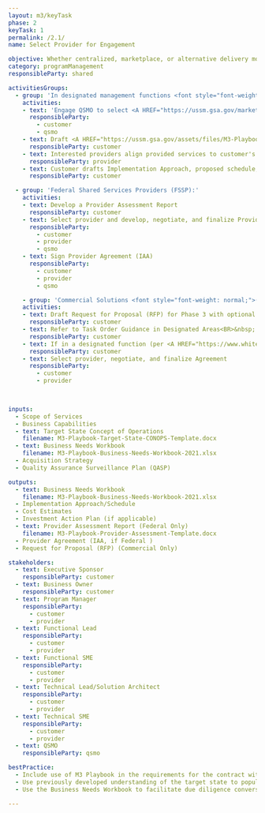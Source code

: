 ```yaml
---
layout: m3/keyTask
phase: 2
keyTask: 1
permalink: /2.1/
name: Select Provider for Engagement

objective: Whether centralized, marketplace, or alternative delivery model, customers select path / vet capabilities / confirm fit.
category: programManagement
responsibleParty: shared

activitiesGroups:
  - group: 'In designated management functions <font style="font-weight: normal;">(e.g. </font> <A HREF="https://ussm.gsa.gov/marketplace/qsmo-ffm/" STYLE="font-weight: normal;">Financial Management</A>, <A HREF="https://ussm.gsa.gov/marketplace/qsmo-grm/"  STYLE="font-weight: normal;">Grants Management</A>, <A HREF="https://ussm.gsa.gov/marketplace/qsmo-hcm/" style="font-weight:normal;">Human Resources</A>, <A HREF="https://ussm.gsa.gov/marketplace/qsmo-cyb" STYLE="font-weight: normal;">Cybersecurity</A>):'
    activities:
    - text: 'Engage QSMO to select <A HREF="https://ussm.gsa.gov/marketplace">Marketplace</A> solution. If no suitable option exists, move directly to <A HREF="href="https://ussm.gsa.gov/assets/files/Investment-Planning-Guidance-March%202021.pd">Step 2—Investment Action Plan</A>—in Investment Planning Guidance.'
      responsibleParty:
        - customer
        - qsmo
    - text: Draft <A HREF="https://ussm.gsa.gov/assets/files/M3-Playbook-Business-Needs-Workbook-2021.xlsx">Business Needs Workbook</A> on requested services
      responsibleParty: customer
    - text: Interested providers align provided services to customer's business needs workbook
      responsibleParty: provider
    - text: Customer drafts Implementation Approach, proposed schedule, and cost estimate
      responsibleParty: customer

  - group: 'Federal Shared Services Providers (FSSP):'
    activities:
    - text: Develop a Provider Assessment Report
      responsibleParty: customer
    - text: Select provider and develop, negotiate, and finalize Provider Agreement (Interagency Agreement [IAA])
      responsibleParty:
        - customer
        - provider
        - qsmo
    - text: Sign Provider Agreement (IAA)
      responsibleParty:
        - customer
        - provider
        - qsmo

    - group: 'Commercial Solutions <font style="font-weight: normal;">(e.g. Commercial SaaS, Commercial Transaction Processing Services):</font>'
    activities:
    - text: Draft Request for Proposal (RFP) for Phase 3 with optional tasks for Phases 4 and 5. 
      responsibleParty: customer
    - text: Refer to Task Order Guidance in Designated Areas<BR>&nbsp; • <A HREF="https://acquisitiongateway.gov/shared-services/resources/4216?_a%5Eg_nid=11097">Grants Management Agency Acquisition Guide</A>&nbsp;• <A HREF="https://acquisitiongateway.gov/shared-services/resources/4215?_a%5Eg_nid=293">Financial Management Acquisition Process</a>
      responsibleParty: customer
    - text: If in a designated function (per <A HREF="https://www.whitehouse.gov/wp-content/uploads/2019/04/M-19-16.pdf">M-19-16</A>), review RFP with <A HREF="https://ussm.gsa.gov/qsmo">QSMO</A> prior to release for response
      responsibleParty: customer
    - text: Select provider, negotiate, and finalize Agreement
      responsibleParty:
        - customer
        - provider  

     

inputs:
  - Scope of Services 
  - Business Capabilities
  - text: Target State Concept of Operations
    filename: M3-Playbook-Target-State-CONOPS-Template.docx
  - text: Business Needs Workbook 
    filename: M3-Playbook-Business-Needs-Workbook-2021.xlsx
  - Acquisition Strategy 
  - Quality Assurance Surveillance Plan (QASP)

outputs:
  - text: Business Needs Workbook
    filename: M3-Playbook-Business-Needs-Workbook-2021.xlsx
  - Implementation Approach/Schedule
  - Cost Estimates
  - Investment Action Plan (if applicable)
  - text: Provider Assessment Report (Federal Only)
    filename: M3-Playbook-Provider-Assessment-Template.docx
  - Provider Agreement (IAA, if Federal )
  - Request for Proposal (RFP) (Commercial Only)

stakeholders:
  - text: Executive Sponsor
    responsibleParty: customer
  - text: Business Owner
    responsibleParty: customer
  - text: Program Manager
    responsibleParty:
      - customer
      - provider
  - text: Functional Lead
    responsibleParty:
      - customer
      - provider
  - text: Functional SME
    responsibleParty:
      - customer
      - provider
  - text: Technical Lead/Solution Architect
    responsibleParty:
      - customer
      - provider
  - text: Technical SME
    responsibleParty:
      - customer
      - provider
  - text: QSMO
    responsibleParty: qsmo

bestPractice:
  - Include use of M3 Playbook in the requirements for the contract with the provider and support contractors in managing project risks
  - Use previously developed understanding of the target state to populate the Business Needs Workbook 
  - Use the Business Needs Workbook to facilitate due diligence conversations on the provider’s ability to satisfy those the <a href="https://www.ussm.gov/fibf/">Federal Integrated Business Framework (FIBF)</a> common requirements on which the customer’s environment is based

---
```

